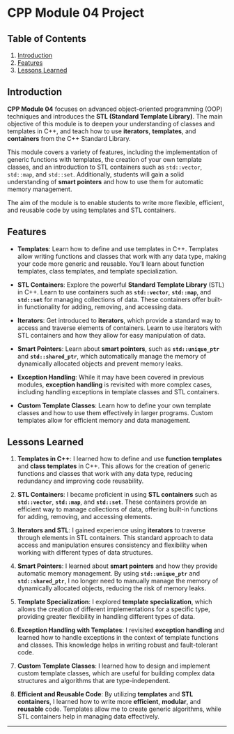 # CPP Module 04 Project

## Table of Contents
1. [Introduction](#introduction)
2. [Features](#features)
3. [Lessons Learned](#lessons-learned)

## Introduction

**CPP Module 04** focuses on advanced object-oriented programming (OOP) techniques and introduces the **STL (Standard Template Library)**. The main objective of this module is to deepen your understanding of classes and templates in C++, and teach how to use **iterators**, **templates**, and **containers** from the C++ Standard Library.

This module covers a variety of features, including the implementation of generic functions with templates, the creation of your own template classes, and an introduction to STL containers such as `std::vector`, `std::map`, and `std::set`. Additionally, students will gain a solid understanding of **smart pointers** and how to use them for automatic memory management.

The aim of the module is to enable students to write more flexible, efficient, and reusable code by using templates and STL containers.

## Features

- **Templates**: Learn how to define and use templates in C++. Templates allow writing functions and classes that work with any data type, making your code more generic and reusable. You’ll learn about function templates, class templates, and template specialization.

- **STL Containers**: Explore the powerful **Standard Template Library** (STL) in C++. Learn to use containers such as **`std::vector`**, **`std::map`**, and **`std::set`** for managing collections of data. These containers offer built-in functionality for adding, removing, and accessing data.

- **Iterators**: Get introduced to **iterators**, which provide a standard way to access and traverse elements of containers. Learn to use iterators with STL containers and how they allow for easy manipulation of data.

- **Smart Pointers**: Learn about **smart pointers**, such as **`std::unique_ptr`** and **`std::shared_ptr`**, which automatically manage the memory of dynamically allocated objects and prevent memory leaks.

- **Exception Handling**: While it may have been covered in previous modules, **exception handling** is revisited with more complex cases, including handling exceptions in template classes and STL containers.

- **Custom Template Classes**: Learn how to define your own template classes and how to use them effectively in larger programs. Custom templates allow for efficient memory and data management.

## Lessons Learned

1. **Templates in C++**: I learned how to define and use **function templates** and **class templates** in C++. This allows for the creation of generic functions and classes that work with any data type, reducing redundancy and improving code reusability.

2. **STL Containers**: I became proficient in using **STL containers** such as **`std::vector`**, **`std::map`**, and **`std::set`**. These containers provide an efficient way to manage collections of data, offering built-in functions for adding, removing, and accessing elements.

3. **Iterators and STL**: I gained experience using **iterators** to traverse through elements in STL containers. This standard approach to data access and manipulation ensures consistency and flexibility when working with different types of data structures.

4. **Smart Pointers**: I learned about **smart pointers** and how they provide automatic memory management. By using **`std::unique_ptr`** and **`std::shared_ptr`**, I no longer need to manually manage the memory of dynamically allocated objects, reducing the risk of memory leaks.

5. **Template Specialization**: I explored **template specialization**, which allows the creation of different implementations for a specific type, providing greater flexibility in handling different types of data.

6. **Exception Handling with Templates**: I revisited **exception handling** and learned how to handle exceptions in the context of template functions and classes. This knowledge helps in writing robust and fault-tolerant code.

7. **Custom Template Classes**: I learned how to design and implement custom template classes, which are useful for building complex data structures and algorithms that are type-independent.

8. **Efficient and Reusable Code**: By utilizing **templates** and **STL containers**, I learned how to write more **efficient**, **modular**, and **reusable** code. Templates allow me to create generic algorithms, while STL containers help in managing data effectively.

---

